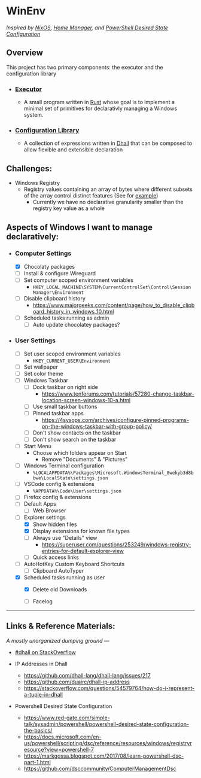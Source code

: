 # WinEnv

*Inspired by [NixOS](https://nixos.org/), [Home Manager](https://github.com/rycee/home-manager), and [PowerShell Desired State Configuration](https://docs.microsoft.com/en-us/powershell/scripting/dsc/overview/overview?view=powershell-7)*

## Overview

This project has two primary components: the executor and the configuration library

- ### [Executor](https://github.com/samhug/winenv/tree/master/winenv-exec)
    - A small program written in [Rust](https://www.rust-lang.org/) whose goal is to implement a minimal set of primitives for declarativly managing a Windows system.

- ### [Configuration Library](https://github.com/samhug/winenv/tree/master/winenv-config)
    - A collection of expressions written in [Dhall](https://dhall-lang.org/) that can be composed to allow flexible and extensible declaration 


## Challenges:
- Windows Registry
    - Registry values containing an array of bytes where different subsets of the array control distinct features (See for [example](https://superuser.com/questions/253249/windows-registry-entries-for-default-explorer-view))
        - Currently we have no declarative granularity smaller than the registry key value as a whole


## Aspects of Windows I want to manage declaratively:

- ### Computer Settings
    - [x] Chocolaty packages
    - [ ] Install & configure Wireguard
    - [ ] Set computer scoped environment variables
        - `HKEY_LOCAL_MACHINE\SYSTEM\CurrentControlSet\Control\Session Manager\Environment`
    - [ ] Disable clipboard history
        - https://www.majorgeeks.com/content/page/how_to_disable_clipboard_history_in_windows_10.html
    - [ ] Scheduled tasks running as admin
        - [ ] Auto update chocolatey packages?

- ### User Settings
    - [ ] Set user scoped environment variables
        - `HKEY_CURRENT_USER\Environment`
    - [ ] Set wallpaper
    - [ ] Set color theme
    - [ ] Windows Taskbar
        - [ ] Dock taskbar on right side
            - https://www.tenforums.com/tutorials/57280-change-taskbar-location-screen-windows-10-a.html
        - [ ] Use small taskbar buttons
        - [ ] Pinned taskbar apps
            - https://4sysops.com/archives/configure-pinned-programs-on-the-windows-taskbar-with-group-policy/
        - [ ] Don't show contacts on the taskbar
        - [ ] Don't show search on the taskbar
    - [ ] Start Menu
        - Choose which folders appear on Start
            -   Remove "Documents" & "Pictures"
    - [ ] Windows Terminal configuration
        - `%LOCALAPPDATA%\Packages\Microsoft.WindowsTerminal_8wekyb3d8bbwe\LocalState\settings.json`
    - [ ] VSCode config & extensions
        - `%APPDATA%\Code\User\settings.json`
    - [ ] Firefox config & extensions
    - [ ] Default Apps
        - [ ] Web Browser
    - [ ] Explorer settings
        - [x] Show hidden files
        - [x] Display extensions for known file types
        - [ ] Always use "Details" view
            - https://superuser.com/questions/253249/windows-registry-entries-for-default-explorer-view
        - [ ] Quick access links
    - [ ] AutoHotKey Custom Keyboard Shortcuts
        - [ ] Clipboard AutoTyper
    - [x] Scheduled tasks running as user
        - [x] Delete old Downloads
        - [ ] Facelog


---

## Links & Reference Materials:
*A mostly unorganized dumping ground —*

- [#dhall on  StackOverflow](https://stackoverflow.com/questions/tagged/dhall)

- IP Addresses in Dhall
    - https://github.com/dhall-lang/dhall-lang/issues/217
    - https://github.com/duairc/dhall-ip-address
    - https://stackoverflow.com/questions/54579764/how-do-i-represent-a-tuple-in-dhall
    
- Powershell Desired State Configuration
    - https://www.red-gate.com/simple-talk/sysadmin/powershell/powershell-desired-state-configuration-the-basics/
    - https://docs.microsoft.com/en-us/powershell/scripting/dsc/reference/resources/windows/registryresource?view=powershell-7
    - https://markgossa.blogspot.com/2017/08/learn-powershell-dsc-part-1.html
    - https://github.com/dsccommunity/ComputerManagementDsc